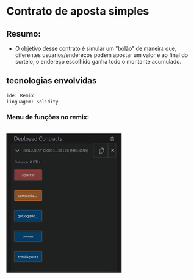 # Contrato de aposta simples

## Resumo:

- O objetivo desse contrato é simular um "bolão" de maneira que, diferentes usuarios/endereços podem apostar um valor e ao final do sorteio, o endereço escolhido ganha todo o montante acumulado.


## tecnologias envolvidas
```
ide: Remix
linguagem: Solidity
```

### Menu de funções no remix:
<br>
<img src="assets/menu-remix.png">
